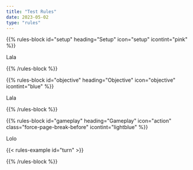 ```yaml
---
title: "Test Rules"
date: 2023-05-02
type: "rules"
---
```


{{% rules-block id="setup" heading="Setup" icon="setup" icontint="pink" %}}

Lala

{{% /rules-block %}}

{{% rules-block id="objective" heading="Objective" icon="objective" icontint="blue" %}}

Lala

{{% /rules-block %}}

{{% rules-block id="gameplay" heading="Gameplay" icon="action" class="force-page-break-before" icontint="lightblue" %}}

Lolo

{{< rules-example id="turn" >}}

{{% /rules-block %}}